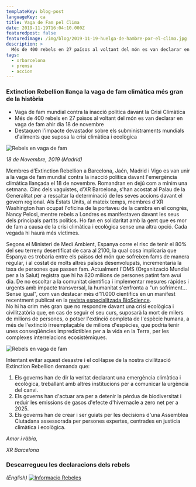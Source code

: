 ```yaml
---
templateKey: blog-post
languageKey: ca
title: Vaga de Fam pel Clima
date: 2019-11-19T16:04:10.000Z
featuredpost: false
featuredimage: /img/blog/2019-11-19-huelga-de-hambre-por-el-clima.jpg
description: >
  Més de 400 rebels en 27 països al voltant del món es van declarar en vaga de fam contra la inacció política davant la crisi climàtica i ecològica e l'impacte devastador sobre els subministraments mundials d'aliments.
tags:
  - xrbarcelona
  - premsa
  - accion
---
```


### Extinction Rebellion llança la vaga de fam climàtica més gran de la història

- Vaga de fam mundial contra la inacció política davant la Crisi Climàtica
- Més de 400 rebels en 27 països al voltant del món es van declarar en vaga de fam ahir dia 18 de novembre
- Destaquen l'impacte devastador sobre els subministraments mundials d'aliments que suposa la crisi climàtica i ecològica

![Rebels en vaga de fam](/img/blog/2019-11-19-huelga-de-hambre-por-el-clima.jpg) 

_18 de Novembre, 2019 (Madrid)_  

Membres d’Extinction Rebellion a Barcelona, Jaén, Madrid i Vigo es van unir a la vaga de fam mundial contra la inacció política davant l'emergència climàtica llançada el 18 de novembre. Romandran en dejú com a mínim una setmana. Cinc dels vaguistes, d’XR Barcelona, s'han acostat al Palau de la Generalitat per a ressaltar la determinació de les seves accions davant el govern regional. Als Estats Units, al mateix temps, membres d’XR Washington han ocupat l'oficina de la portaveu de la cambra en el congrés, Nancy Pelosi, mentre rebels a Londres es manifestaven davant les seus dels principals partits polítics. Ho fan en solidaritat amb la gent que es mor de fam a causa de la crisi climàtica i ecològica sense una altra opció. Cada vegada hi haurà més víctimes.

Segons el Ministeri de Medi Ambient, Espanya corre el risc de tenir el 80% del seu terreny desertificat de cara al 2100, la qual cosa implicaria que Espanya es trobaria entre els països del món que sofreixen fams de manera regular, i al costat de molts altres països desenvolupats, incrementaria la taxa de persones que passen fam. Actualment l'OMS (Organització Mundial per a la Salut) registra que hi ha 820 milions de persones patint fam avui dia. De no escoltar a la comunitat científica i implementar mesures ràpides i urgents amb impacte transversal, la humanitat s'enfronta a "un sofriment... Sense igual", com van destacar més d’11.000 científics en un manifest recentment publicat en la [revista especialitzada BioScience](https://academic.oup.com/bioscience/advance-article/doi/10.1093/biosci/biz088/5610806).  
No hi ha crim més gran que no respondre davant una crisi ecològica i civilitzatòria que, en cas de seguir el seu curs, suposarà la mort de milers de milions de persones, o potser l'extinció completa de l'espècie humana, a més de l'extinció irreemplaçable de milions d'espècies, que podria tenir unes conseqüències impredictibles per a la vida en la Terra, per les complexes interrelacions ecosistèmiques.

![Rebels en vaga de fam](/img/blog/2019-11-19-huelga-de-hambre-por-el-clima-2.jpg) 

Intentant evitar aquest desastre i el col·lapse de la nostra civilització Extinction Rebellion demanda que:
1. Els governs han de dir la veritat declarant una emergència climàtica i ecològica, treballant amb altres institucions per a comunicar la urgència del canvi.
2. Els governs han d'actuar ara per a detenir la pèrdua de biodiversitat i reduir les emissions de gasos d'efecte d'hivernacle a zero net per a 2025.
3. Els governs han de crear i ser guiats per les decisions d'una Assemblea Ciutadana assessorada per persones expertes, centrades en justícia climàtica i ecològica.

*Amor i ràbia,* 

*XR Barcelona*

### Descarregueu les declaracions dels rebels

*(English)*
[![Informacio Rebeles](/img/blog/2019-11-19-huelga-de-hambre-por-el-clima-3.jpg)](/docs/2019-11-19-hunger_strike.pdf)
